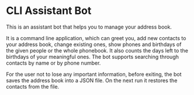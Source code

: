 # CLI Assistant Bot

This is an assistant bot that helps you to manage your address book.

It is a command line application, which can greet you, add new contacts to your address book, change existing ones, 
show phones and birthdays of the given people or the whole phonebook. It also counts the days left to the birthdays of
your meaningful ones. The bot supports searching through contacts by name or by phone number.

For the user not to lose any important information, before exiting, the bot saves the address book into a JSON file. 
On the next run it restores the contacts from the file.  
